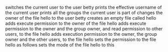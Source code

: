 switches the current user to the user betty
prints the effective username of the current user
prints all the groups the current user is part of
changes the owner of the file hello to the user betty
creates an empty file called hello
adds execute permission to the owner of the file hello
adds execute permission to the owner and the group owner, and read permission to other users, to the file hello
adds execution permission to the owner, the group owner and the other users, to the file hello
sets the permission to the file hello as follows
sets the mode of the file hello to this
